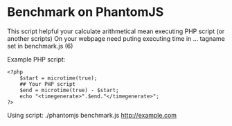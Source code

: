 Benchmark on PhantomJS
============

This script helpful your calculate arithmetical mean executing PHP script (or another scripts)
On your webpage need puting executing time in <tagname> ... </tagname>
tagname set in benchmark.js (6)

Example PHP script:
```
<?php
    $start = microtime(true);
    ## Your PHP script
    $end = microtime(true) - $start;
    echo "<timegenerate>".$end."</timegenerate>";
?>
```
Using script: ./phantomjs benchmark.js http://example.com
